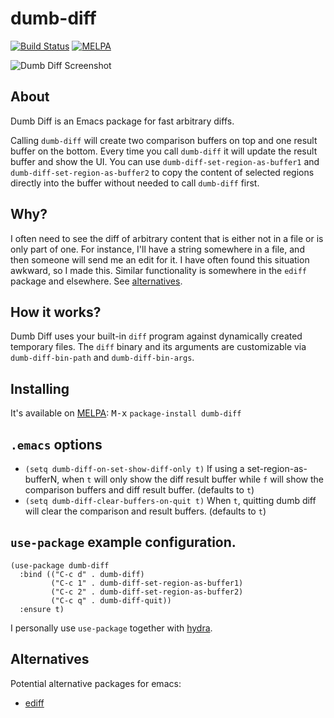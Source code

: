 # dumb-diff

[![Build Status](https://travis-ci.org/jacktasia/dumb-diff.svg?branch=master)](https://travis-ci.org/jacktasia/dumb-diff) [![MELPA](http://melpa.org/packages/dumb-diff-badge.svg)](http://melpa.org/#/dumb-diff)

![Dumb Diff Screenshot](media/screenshot.png?raw=true)


## About

Dumb Diff is an Emacs package for fast arbitrary diffs.

Calling `dumb-diff` will create two comparison buffers on top and one result buffer on the bottom. Every time you call `dumb-diff` it will update the result buffer and show the UI. You can use `dumb-diff-set-region-as-buffer1` and `dumb-diff-set-region-as-buffer2` to copy the content of selected regions directly into the buffer without needed to call `dumb-diff` first.

## Why?

I  often need to see the diff of arbitrary content that is either not in a file or is only part of one. For instance, I'll have a string somewhere in a file, and then someone will send me an edit for it. I have often found this situation awkward, so I made this. Similar functionality is somewhere in the `ediff` package and elsewhere. See [alternatives](#alternatives).

## How it works?

Dumb Diff uses your built-in `diff` program against dynamically created temporary files. The `diff` binary and its arguments are customizable via `dumb-diff-bin-path` and `dumb-diff-bin-args`.

## Installing

It's available on [MELPA](http://melpa.org/#/dumb-diff): <kbd>M-x</kbd> `package-install dumb-diff`

## `.emacs` options

* `(setq dumb-diff-on-set-show-diff-only t)` If using a set-region-as-bufferN, when `t` will only show the diff result buffer while `f` will show the comparison buffers and diff result buffer. (defaults to `t`)
* `(setq dumb-diff-clear-buffers-on-quit t)` When `t`, quitting dumb diff will clear the comparison and result buffers. (defaults to `t`)

## `use-package` example configuration.

    (use-package dumb-diff
      :bind (("C-c d" . dumb-diff)
             ("C-c 1" . dumb-diff-set-region-as-buffer1)
             ("C-c 2" . dumb-diff-set-region-as-buffer2)
             ("C-c q" . dumb-diff-quit))
      :ensure t)

I personally use `use-package` together with [hydra](https://github.com/abo-abo/hydra).

## Alternatives

Potential alternative packages for emacs:

* [ediff](https://www.gnu.org/software/emacs/manual/html_node/ediff/)
